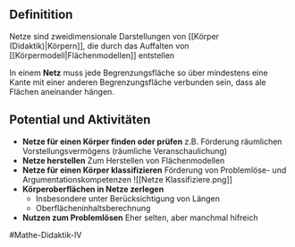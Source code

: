 ## Definitition
Netze sind zweidimensionale Darstellungen von [[Körper (Didaktik)|Körpern]], die durch das Auffalten von [[Körpermodell|Flächenmodellen]] entstellen

In einem **Netz** muss jede Begrenzungsfläche so über mindestens eine Kante mit einer anderen Begrenzungsfläche verbunden sein, dass ale Flächen aneinander hängen.

## Potential und Aktivitäten
- **Netze für einen Körper finden oder prüfen**
z.B. Förderung räumlichen Vorstellungsvermögens (räumliche Veranschaulichung)
- **Netze herstellen**
Zum Herstellen von Flächenmodellen
- **Netze für einen Körper klassifizieren**
Förderung von Problemlöse- und Argumentationskompetenzen
![[Netze Klassifiziere.png]]
- **Körperoberflächen in Netze zerlegen**
	- Insbesondere unter Berücksichtigung von Längen
	- Oberflächeninhaltsberechnung
- **Nutzen zum Problemlösen**
Eher selten, aber manchmal hifreich



#Mathe-Didaktik-IV 